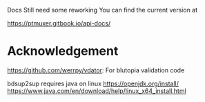 Docs Still need some reworking
You can find the current version at

https://ptmuxer.gitbook.io/api-docs/

# Acknowledgement
https://github.com/werrpy/vdator: For blutopia validation code

bdsup2sup requires java on linux
https://openjdk.org/install/
https://www.java.com/en/download/help/linux_x64_install.html
